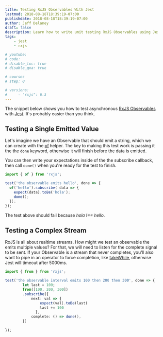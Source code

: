 ```yaml
---
title: Testing RxJS Observables With Jest
lastmod: 2018-08-18T18:39:19-07:00
publishdate: 2018-08-18T18:39:19-07:00
author: Jeff Delaney
draft: false
description: Learn how to write unit testing RxJS Observables using Jest
tags: 
    - jest
    - rxjs

# youtube: 
# code: 
# disable_toc: true
# disable_qna: true

# courses
# step: 0

# versions: 
#     - "rxjs": 6.3
---
```


The snippet below shows you how to test asynchronous [RxJS Observables](http://reactivex.io/rxjs/class/es6/Observable.js~Observable.html) with [Jest](https://facebook.github.io/jest/). It's probably easier than you think.

## Testing a Single Emitted Value

Let's imagine we have an Observable that should emit a string, which we can create with the [of](https://www.learnrxjs.io/operators/creation/of.html) helper. The key to making this test work is passing it the the `done` keyword, otherwise it will finish before the data is emitted. 

You can then write your expectations inside of the the subscribe callback, then call `done()` when you're ready for the test to finish. 

```typescript
import { of } from 'rxjs';

test('the observable emits hello', done => {
  of('hello').subscribe( data => {
    expect(data).toBe('hola');
    done();
  });
});
```

The test above should fail because *hola !== hello*. 

## Testing a Complex Stream

RxJS is all about realtime streams. How might we test an observable the emits multiple values? For that, we will need to listen for the complete signal to be sent. If your Observable is a stream that never completes, you'll also want to pipe in an operator to force completion, like [takeWhile](https://www.learnrxjs.io/operators/filtering/takewhile.html), otherwise Jest will timeout after 5000ms. 

```typescript
import { from } from 'rxjs';

test('the observable interval emits 100 then 200 then 300', done => {
        let last = 100;
        from([100, 200, 300])
        .subscribe({
            next: val => {
                expect(val).toBe(last)
                last += 100
              },
            complete: () => done(),
        })
            
});
```
